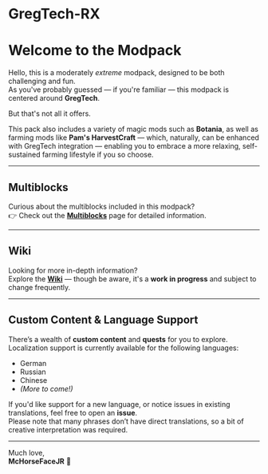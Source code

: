 # GregTech-RX

# Welcome to the Modpack

Hello, this is a moderately *extreme* modpack, designed to be both challenging and fun.  
As you've probably guessed — if you're familiar — this modpack is centered around **GregTech**.

But that's not all it offers.

This pack also includes a variety of magic mods such as **Botania**, as well as farming mods like **Pam's HarvestCraft** — which, naturally, can be enhanced with GregTech integration — enabling you to embrace a more relaxing, self-sustained farming lifestyle if you so choose.

---

## Multiblocks

Curious about the multiblocks included in this modpack?  
👉 Check out the **[Multiblocks](./Multiblocks.md)** page for detailed information.

---

## Wiki

Looking for more in-depth information?  
Explore the **[Wiki](./Wiki.md)** — though be aware, it's a **work in progress** and subject to change frequently.

---

## Custom Content & Language Support

There’s a wealth of **custom content** and **quests** for you to explore.  
Localization support is currently available for the following languages:

- German
- Russian
- Chinese
- *(More to come!)*

If you'd like support for a new language, or notice issues in existing translations, feel free to open an **issue**.  
Please note that many phrases don’t have direct translations, so a bit of creative interpretation was required.

---

Much love,  
**McHorseFaceJR** :horse:
